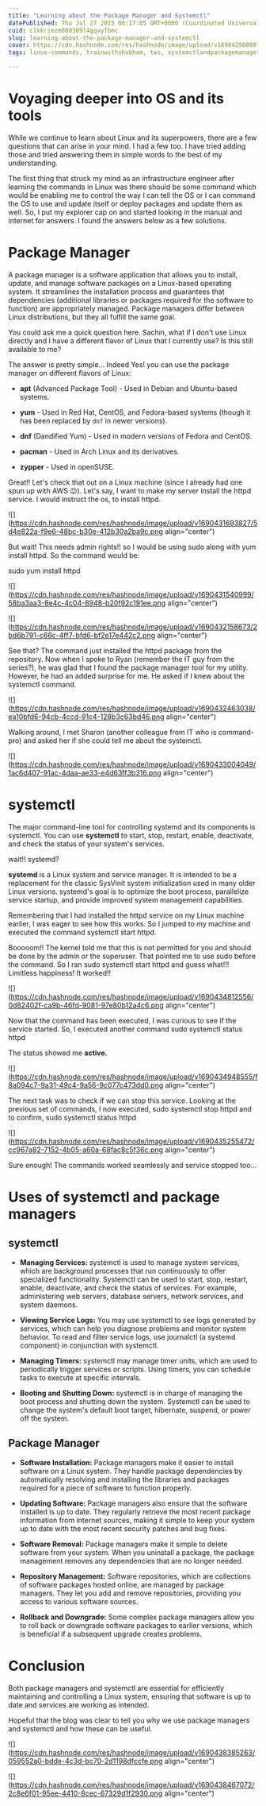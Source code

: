 ```yaml
---
title: "Learning about the Package Manager and Systemctl"
datePublished: Thu Jul 27 2023 06:17:05 GMT+0000 (Coordinated Universal Time)
cuid: clkkriezm000309l4gqvyfbmc
slug: learning-about-the-package-manager-and-systemctl
cover: https://cdn.hashnode.com/res/hashnode/image/upload/v1690429809075/8ba2738a-d88c-42a2-bdac-caf97c7d4dbd.jpeg
tags: linux-commands, trainwithshubham, tws, systemctlandpackagemanager, understandinglinuxbetter

---
```


# Voyaging deeper into OS and its tools

While we continue to learn about Linux and its superpowers, there are a few questions that can arise in your mind. I had a few too. I have tried adding those and tried answering them in simple words to the best of my understanding.

The first thing that struck my mind as an infrastructure engineer after learning the commands in Linux was there should be some command which would be enabling me to control the way I can tell the OS or I can command the OS to use and update itself or deploy packages and update them as well. So, I put my explorer cap on and started looking in the manual and internet for answers. I found the answers below as a few solutions.

# Package Manager

A package manager is a software application that allows you to install, update, and manage software packages on a Linux-based operating system. It streamlines the installation process and guarantees that dependencies (additional libraries or packages required for the software to function) are appropriately managed. Package managers differ between Linux distributions, but they all fulfill the same goal.

You could ask me a quick question here. Sachin, what if I don't use Linux directly and I have a different flavor of Linux that I currently use? Is this still available to me?

The answer is pretty simple... Indeed Yes! you can use the package manager on different flavors of Linux:

* **apt** (Advanced Package Tool) - Used in Debian and Ubuntu-based systems.
    
* **yum** - Used in Red Hat, CentOS, and Fedora-based systems (though it has been replaced by `dnf` in newer versions).
    
* **dnf** (Dandified Yum) - Used in modern versions of Fedora and CentOS.
    
* **pacman** - Used in Arch Linux and its derivatives.
    
* **zypper** - Used in openSUSE.
    

Great!! Let's check that out on a Linux machine (since I already had one spun up with AWS 😉). Let's say, I want to make my server install the httpd service. I would instruct the os, to install httpd.

![](https://cdn.hashnode.com/res/hashnode/image/upload/v1690431693827/5d4e822a-f9e6-48bc-b30e-412b30a2ba9c.png align="center")

But wait! This needs admin rights!! so I would be using sudo along with yum install httpd. So the command would be:

sudo yum install httpd

![](https://cdn.hashnode.com/res/hashnode/image/upload/v1690431540999/58ba3aa3-8e4c-4c04-8948-b20f92c191ee.png align="center")

![](https://cdn.hashnode.com/res/hashnode/image/upload/v1690432158673/2bd6b791-c66c-4ff7-bfd6-bf2e17e442c2.png align="center")

See that? The command just installed the httpd package from the repository. Now when I spoke to Ryan (remember the IT guy from the series?), he was glad that I found the package manager tool for my utility. However, he had an added surprise for me. He asked if I knew about the systemctl command.

![](https://cdn.hashnode.com/res/hashnode/image/upload/v1690432463038/ea10bfd6-94cb-4ccd-91c4-128b3c63bd46.png align="center")

Walking around, I met Sharon (another colleague from IT who is command-pro) and asked her if she could tell me about the systemctl.

![](https://cdn.hashnode.com/res/hashnode/image/upload/v1690433004049/1ac6d407-91ac-4daa-ae33-e4d63ff3b316.png align="center")

# systemctl

The major command-line tool for controlling systemd and its components is systemctl. You can use **systemctl** to start, stop, restart, enable, deactivate, and check the status of your system's services.

wait!! systemd?

**systemd** is a Linux system and service manager. It is intended to be a replacement for the classic SysVinit system initialization used in many older Linux versions. systemd's goal is to optimize the boot process, parallelize service startup, and provide improved system management capabilities.

Remembering that I had installed the httpd service on my Linux machine earlier, I was eager to see how this works. So I jumped to my machine and executed the command systemctl start httpd.

Booooom!! The kernel told me that this is not permitted for you and should be done by the admin or the superuser. That pointed me to use sudo before the command. So I ran sudo systemctl start httpd and guess what!!! Limitless happiness! It worked!!

![](https://cdn.hashnode.com/res/hashnode/image/upload/v1690434812556/0d82402f-ca9b-46fd-9081-97e80b12a4c6.png align="center")

Now that the command has been executed, I was curious to see if the service started. So, I executed another command sudo systemctl status httpd

The status showed me **active.**

![](https://cdn.hashnode.com/res/hashnode/image/upload/v1690434948555/f8a094c7-9a31-49c4-9a56-9c077c473dd0.png align="center")

The next task was to check if we can stop this service. Looking at the previous set of commands, I now executed, sudo systemctl stop httpd and to confirm, sudo systemctl status httpd

![](https://cdn.hashnode.com/res/hashnode/image/upload/v1690435255472/cc967a82-7152-4b05-a60a-68fac8c5f36c.png align="center")

Sure enough! The commands worked seamlessly and service stopped too...

# Uses of systemctl and package managers

## systemctl

* **Managing Services:** systemctl is used to manage system services, which are background processes that run continuously to offer specialized functionality. Systemctl can be used to start, stop, restart, enable, deactivate, and check the status of services. For example, administering web servers, database servers, network services, and system daemons.
    
* **Viewing Service Logs:** You may use systemctl to see logs generated by services, which can help you diagnose problems and monitor system behavior. To read and filter service logs, use journalctl (a systemd component) in conjunction with systemctl.
    
* **Managing Timers:** systemctl may manage timer units, which are used to periodically trigger services or scripts. Using timers, you can schedule tasks to execute at specific intervals.
    
* **Booting and Shutting Down:** systemctl is in charge of managing the boot process and shutting down the system. Systemctl can be used to change the system's default boot target, hibernate, suspend, or power off the system.
    

## Package Manager

* **Software Installation:** Package managers make it easier to install software on a Linux system. They handle package dependencies by automatically resolving and installing the libraries and packages required for a piece of software to function properly.
    
* **Updating Software:** Package managers also ensure that the software installed is up to date. They regularly retrieve the most recent package information from internet sources, making it simple to keep your system up to date with the most recent security patches and bug fixes.
    
* **Software Removal:** Package managers make it simple to delete software from your system. When you uninstall a package, the package management removes any dependencies that are no longer needed.
    
* **Repository Management:** Software repositories, which are collections of software packages hosted online, are managed by package managers. They let you add and remove repositories, providing you access to various software sources.
    
* **Rollback and Downgrade:** Some complex package managers allow you to roll back or downgrade software packages to earlier versions, which is beneficial if a subsequent upgrade creates problems.
    

# Conclusion

Both package managers and systemctl are essential for efficiently maintaining and controlling a Linux system, ensuring that software is up to date and services are working as intended.

Hopeful that the blog was clear to tell you why we use package managers and systemctl and how these can be useful.

![](https://cdn.hashnode.com/res/hashnode/image/upload/v1690438385263/059552a0-bdde-4c3d-bc70-2d1198dfccfe.png align="center")

![](https://cdn.hashnode.com/res/hashnode/image/upload/v1690438467072/2c8e6f01-95ee-4410-8cec-67329d1f2930.png align="center")